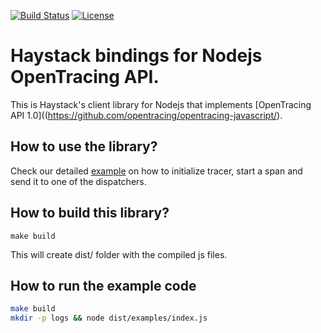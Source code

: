 [![Build Status](https://travis-ci.org/ExpediaDotCom/haystack-client-node.svg?branch=master)](https://travis-ci.org/ExpediaDotCom/haystack-client-node)
[![License](https://img.shields.io/badge/license-Apache%20License%202.0-blue.svg)](https://github.com/ExpediaDotCom/haystack/blob/master/LICENSE)

# Haystack bindings for Nodejs OpenTracing API. 

This is Haystack's client library for Nodejs that implements [OpenTracing API 1.0]((https://github.com/opentracing/opentracing-javascript/).


## How to use the library?

Check our detailed [example](src/examples/) on how to initialize tracer, start a span and send it to one of the dispatchers.


## How to build this library?

`make build`

This will create dist/ folder with the compiled js files. 

## How to run the example code
```bash
make build
mkdir -p logs && node dist/examples/index.js
```

